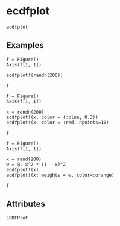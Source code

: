 # ecdfplot

```@shortdocs
ecdfplot
```


## Examples

```@figure
f = Figure()
Axis(f[1, 1])

ecdfplot!(randn(200))

f
```

```@figure
f = Figure()
Axis(f[1, 1])

x = randn(200)
ecdfplot!(x, color = (:blue, 0.3))
ecdfplot!(x, color = :red, npoints=10)

f
```

```@figure
f = Figure()
Axis(f[1, 1])

x = rand(200)
w = @. x^2 * (1 - x)^2
ecdfplot!(x)
ecdfplot!(x; weights = w, color=:orange)

f
```

## Attributes

```@attrdocs
ECDFPlot
```
